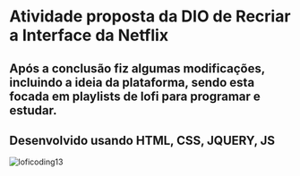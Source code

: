 # Atividade proposta da DIO de Recriar a Interface da Netflix 

## Após a conclusão fiz algumas modificações, incluindo a ideia da plataforma, sendo esta focada em playlists de lofi para programar e estudar.
## Desenvolvido usando HTML, CSS, JQUERY, JS


![loficoding13](https://user-images.githubusercontent.com/56206316/114814013-ac327380-9d89-11eb-905b-0721709aa5a0.jpg)
